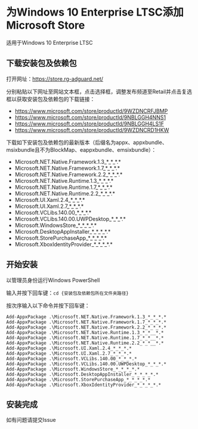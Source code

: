 # 为Windows 10 Enterprise LTSC添加Microsoft Store
适用于Windows 10 Enterprise LTSC

## 下载安装包及依赖包
打开网址：https://store.rg-adguard.net/

分别粘贴以下网址至网站文本框，点击选择框，调整发布频道至Retail并点击复选框以获取安装包及依赖包的下载链接：
- https://www.microsoft.com/store/productId/9WZDNCRFJBMP
- https://www.microsoft.com/store/productId/9NBLGGH4NNS1
- https://www.microsoft.com/store/productId/9NBLGGH4LS1F
- https://www.microsoft.com/store/productId/9WZDNCRD1HKW

下载如下安装包及依赖包的最新版本（后缀名为appx、appxbundle、msixbundle且不为BlockMap、eappxbundle、emsixbundle）：
- Microsoft.NET.Native.Framework.1.3\_\*\_\*\_\*\.\*
- Microsoft.NET.Native.Framework.1.7\_\*\_\*\_\*\.\*
- Microsoft.NET.Native.Framework.2.2\_\*\_\*\_\*\.\*
- Microsoft.NET.Native.Runtime.1.3\_\*\_\*\_\*\.\*
- Microsoft.NET.Native.Runtime.1.7\_\*\_\*\_\*\.\*
- Microsoft.NET.Native.Runtime.2.2\_\*\_\*\_\*\.\*
- Microsoft.UI.Xaml.2.4\_\*\_\*\_\*\.\*
- Microsoft.UI.Xaml.2.7\_\*\_\*\_\*\.\*
- Microsoft.VCLibs.140.00\_\*\_\*\_\*\.\*
- Microsoft.VCLibs.140.00.UWPDesktop\_\*\_\*\_\*\.\*
- Microsoft.WindowsStore\_\*\_\*\_\*\_\*\.\*
- Microsoft.DesktopAppInstaller\_\*\_\*\_\*\_\*\.\*
- Microsoft.StorePurchaseApp\_\*\_\*\_\*\_\*\.\*
- Microsoft.XboxIdentityProvider\_\*\_\*\_\*\_\*\.\*

## 开始安装
以管理员身份运行Windows PowerShell

输入并按下回车键：`cd {安装包及依赖包所在文件夹路径}`

按次序输入以下命令并按下回车键：
```
Add-AppxPackage .\Microsoft.NET.Native.Framework.1.3_*_*_*.*
Add-AppxPackage .\Microsoft.NET.Native.Framework.1.7_*_*_*.*
Add-AppxPackage .\Microsoft.NET.Native.Framework.2.2_*_*_*.*
Add-AppxPackage .\Microsoft.NET.Native.Runtime.1.3_*_*__*.*
Add-AppxPackage .\Microsoft.NET.Native.Runtime.1.7_*_*__*.*
Add-AppxPackage .\Microsoft.NET.Native.Runtime.2.2_*_*__*.*
Add-AppxPackage .\Microsoft.UI.Xaml.2.4_*_*_*.*
Add-AppxPackage .\Microsoft.UI.Xaml.2.7_*_*_*.*
Add-AppxPackage .\Microsoft.VCLibs.140.00_*_*_*.*
Add-AppxPackage .\Microsoft.VCLibs.140.00.UWPDesktop_*_*_*.*
Add-AppxPackage .\Microsoft.WindowsStore_*_*_*_*.*
Add-AppxPackage .\Microsoft.DesktopAppInstaller_*_*_*_*.*
Add-AppxPackage .\Microsoft.StorePurchaseApp_*_*_*_*.*
Add-AppxPackage .\Microsoft.XboxIdentityProvider_*_*_*_*.*
```

## 安装完成
如有问题请提交Issue
